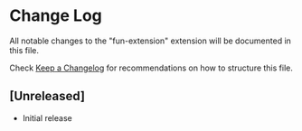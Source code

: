 # Change Log

All notable changes to the "fun-extension" extension will be documented in this file.

Check [Keep a Changelog](http://keepachangelog.com/) for recommendations on how to structure this file.

## [Unreleased]

- Initial release